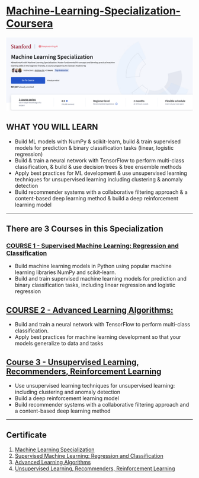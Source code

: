# [Machine-Learning-Specialization-Coursera](https://www.coursera.org/specializations/machine-learning-introduction?#courses)

<center>
  <img src="https://github.com/Ankit-kaswan/Machine-Learning-Specialization-Coursera/blob/main/Machine-Learning.png" alt="The title">
</center>


## WHAT YOU WILL LEARN

- Build ML models with NumPy & scikit-learn, build & train supervised models for prediction & binary classification tasks (linear, logistic regression)
- Build & train a neural network with TensorFlow to perform multi-class classification, & build & use decision trees & tree ensemble methods
- Apply best practices for ML development & use unsupervised learning techniques for unsupervised learning including clustering & anomaly detection
- Build recommender systems with a collaborative filtering approach & a content-based deep learning method & build a deep reinforcement learning model

---

## There are 3 Courses in this Specialization

### [COURSE 1 - Supervised Machine Learning: Regression and Classification](https://github.com/Ankit-kaswan/Machine-Learning-Specialization-Coursera/tree/main/C1%20-%20Supervised%20Machine%20Learning%20-%20Regression%20and%20Classification)

- Build machine learning models in Python using popular machine learning libraries NumPy and scikit-learn.
- Build and train supervised machine learning models for prediction and binary classification tasks, including linear regression and logistic regression

## [COURSE 2 - Advanced Learning Algorithms:](https://github.com/Ankit-kaswan/Machine-Learning-Specialization-Coursera/tree/main/C2%20-%20Advanced%20Learning%20Algorithms)

- Build and train a neural network with TensorFlow to perform multi-class classification.
- Apply best practices for machine learning development so that your models generalize to data and tasks 

## [Course 3 - Unsupervised Learning, Recommenders, Reinforcement Learning](https://github.com/Ankit-kaswan/Machine-Learning-Specialization-Coursera/tree/main/C3%20-%20Unsupervised%20Learning%2C%20Recommenders%2C%20Reinforcement%20Learning)

- Use unsupervised learning techniques for unsupervised learning: including clustering and anomaly detection
- Build a deep reinforcement learning model
- Build recommender systems with a collaborative filtering approach and a content-based deep learning method

---

## Certificate

1. [Machine Learning Specialization](https://www.coursera.org/account/accomplishments/specialization/certificate/KWWBROVV13QM)
2. [Supervised Machine Learning: Regression and Classification](https://www.coursera.org/account/accomplishments/certificate/58TZD3N54UQS)
3. [Advanced Learning Algorithms](https://www.coursera.org/account/accomplishments/certificate/MXRPTR3XE8EL)
4. [Unsupervised Learning, Recommenders, Reinforcement Learning](https://www.coursera.org/account/accomplishments/certificate/1EL4GQO9OIC2)

